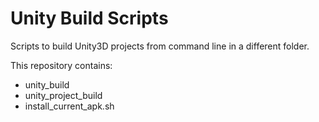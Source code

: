 # Unity Build Scripts
Scripts to build Unity3D projects from command line in a different folder.

This repository contains:
- unity_build
- unity_project_build
- install_current_apk.sh
